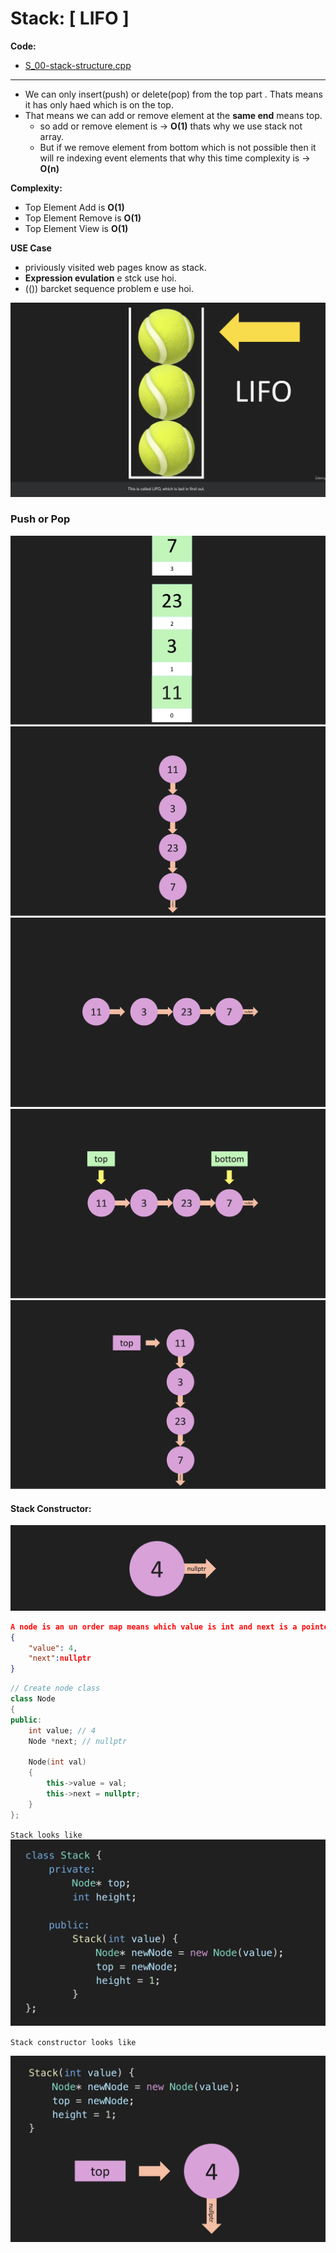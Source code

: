 # Stack: [ LIFO ]
<b>Code:</b>

- [S_00-stack-structure.cpp]()

---
- We can only insert(push) or delete(pop) from the top part . Thats means it has only haed which is on the top.
- That means we can add or remove element at the **same end** means top.
  - so add or remove element is -> **O(1)** thats why we use stack not array.
  - But if we remove element from bottom which is not possible then it will re indexing event elements that why this time complexity is -> **O(n)**

<b>Complexity:</b>
- Top Element Add is **O(1)** 
- Top Element Remove is **O(1)** 
- Top Element View is **O(1)** 

<b>USE Case</b> 
- priviously visited web pages know as stack.
- **Expression evulation** e stck use hoi.
- (()) barcket sequence problem e use hoi.

![LIFO](./image/stack-1.png)

### Push or Pop

![LIFO](./image/stack-2.png)
![LIFO](./image/stack-3.png)
![LIFO](./image/stack-4.png)
![LIFO](./image/stack-5.png)
![LIFO](./image/stack-6.png)

<h4>Stack Constructor:</h4>

![LIFO](./image/stack-7.png)

```json
A node is an un order map means which value is int and next is a pointer to a node.
{
    "value": 4,
    "next":nullptr
}
```
```cpp
// Create node class
class Node
{
public:
    int value; // 4
    Node *next; // nullptr

    Node(int val)
    {
        this->value = val;
        this->next = nullptr;
    }
};
```
`Stack looks like`
![LIFO](./image/stack-9.png)

`Stack constructor looks like`

![LIFO](./image/stack-8.png)